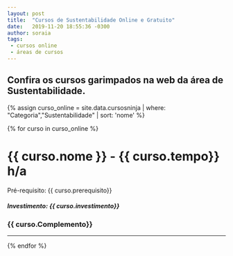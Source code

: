 ```yaml
---
layout: post
title:  "Cursos de Sustentabilidade Online e Gratuito"
date:   2019-11-20 18:55:36 -0300
author: soraia
tags: 
 - cursos online
 - áreas de cursos
---
```


## Confira os cursos garimpados na web da área de Sustentabilidade.

 {% assign curso_online = site.data.cursosninja | where: "Categoria","Sustentabilidade" | sort: 'nome'  %}

{% for curso in curso_online %}
<h1 class="post-title">{{ curso.nome }} - {{ curso.tempo}} h/a</h1>

<p>Pré-requisito: {{ curso.prerequisito}}</p>

<h5>Investimento: {{ curso.investimento}}</h5>
<h3>{{ curso.Complemento}}</h3>
<hr>

 {% endfor %}      
